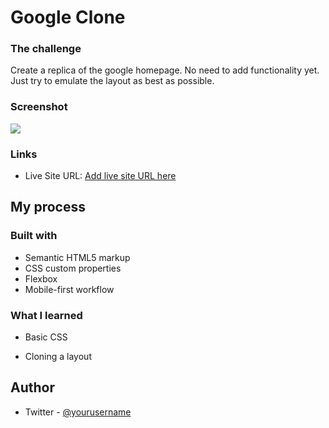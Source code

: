 # Google Clone

### The challenge

Create a replica of the google homepage. No need to add functionality yet. Just try to emulate the layout as best as possible. 

### Screenshot

![](./screenshot.jpg)


### Links

- Live Site URL: [Add live site URL here](https://your-live-site-url.com)

## My process

### Built with

- Semantic HTML5 markup
- CSS custom properties
- Flexbox
- Mobile-first workflow


### What I learned

- Basic CSS

- Cloning a layout


## Author

- Twitter - [@yourusername](https://www.twitter.com/yourusername)